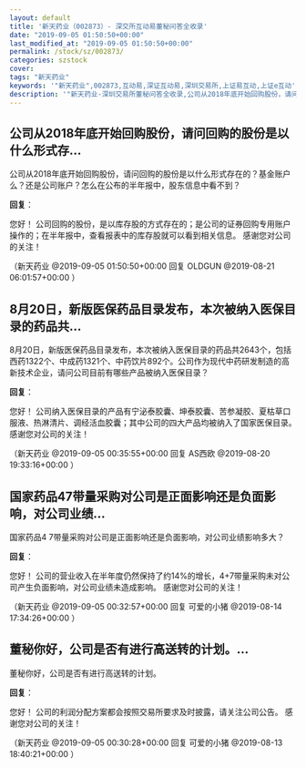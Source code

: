 ```yaml
---
layout: default
title: '新天药业（002873）- 深交所互动易董秘问答全收录'
date: "2019-09-05 01:50:50+00:00"
last_modified_at: "2019-09-05 01:50:50+00:00"
permalink: /stock/sz/002873/
categories: szstock
cover: 
tags: "新天药业"
keywords: '"新天药业",002873,互动易,深证互动易,深圳交易所,上证易互动,上证e互动'
description: '"新天药业-深圳交易所董秘问答全收录,公司从2018年底开始回购股份，请问回购的股份是以什么形式存在的？基金账户么？还是公司账户？怎么在公布的半年报中，股东信息中看不到？"'
---
```


## 公司从2018年底开始回购股份，请问回购的股份是以什么形式存...

公司从2018年底开始回购股份，请问回购的股份是以什么形式存在的？基金账户么？还是公司账户？怎么在公布的半年报中，股东信息中看不到？

**回复**：

您好！
    公司回购的股份，是以库存股的方式存在的；是公司的证券回购专用账户操作的；在半年报中，查看报表中的库存股就可以看到相关信息。
感谢您对公司的关注！ 

（新天药业  @2019-09-05 01:50:50+00:00 回复 OLDGUN  @2019-08-21 06:01:57+00:00 ）

## 8月20日，新版医保药品目录发布，本次被纳入医保目录的药品共...

8月20日，新版医保药品目录发布，本次被纳入医保目录的药品共2643个，包括西药1322个、中成药1321个、中药饮片892个。公司作为现代中药研发制造的高新技术企业，请问公司目前有哪些产品被纳入医保目录？

**回复**：

您好！
   公司纳入医保目录的产品有宁泌泰胶囊、坤泰胶囊、苦参凝胶、夏枯草口服液、热淋清片、调经活血胶囊；其中公司的四大产品均被纳入了国家医保目录。
感谢您对公司的关注！ 

（新天药业  @2019-09-05 00:35:55+00:00 回复 AS西欧  @2019-08-20 19:33:16+00:00 ）

## 国家药品47带量采购对公司是正面影响还是负面影响，对公司业绩...

国家药品4 7带量采购对公司是正面影响还是负面影响，对公司业绩影响多大？

**回复**：

您好！
    公司的营业收入在半年度仍然保持了约14%的增长，4+7带量采购未对公司产生负面影响，对公司业绩未造成影响。
感谢您对公司的关注！ 

（新天药业  @2019-09-05 00:32:57+00:00 回复 可爱的小猪  @2019-08-14 17:34:26+00:00 ）

## 董秘你好，公司是否有进行高送转的计划。...

董秘你好，公司是否有进行高送转的计划。

**回复**：

您好！
    公司的利润分配方案都会按照交易所要求及时披露，请关注公司公告。
感谢您对公司的关注！ 

（新天药业  @2019-09-05 00:30:28+00:00 回复 可爱的小猪  @2019-08-13 18:40:21+00:00 ）

